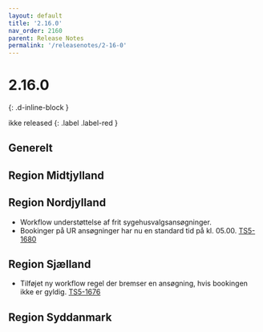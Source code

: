 ```yaml
---
layout: default
title: '2.16.0'
nav_order: 2160
parent: Release Notes
permalink: '/releasenotes/2-16-0'
---
```


# 2.16.0
{: .d-inline-block }

ikke released 
{: .label .label-red }

## Generelt


## Region Midtjylland

## Region Nordjylland
- Workflow understøttelse af frit sygehusvalgsansøgninger.
- Bookinger på UR ansøgninger har nu en standard tid på kl. 05.00. [TS5-1680](https://sd.trifork.com/browse/TS5-1680) 

## Region Sjælland
- Tilføjet ny workflow regel der bremser en ansøgning, hvis bookingen ikke er gyldig. [TS5-1676](https://sd.trifork.com/browse/TS5-1676)

## Region Syddanmark
